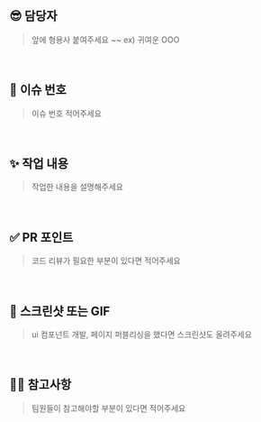 ## 😎 담당자

> 앞에 형용사 붙여주세요 ~~ ex) 귀여운 OOO

ㅤ

## 🧩 이슈 번호

> 이슈 번호 적어주세요

ㅤ

## ✨ 작업 내용

> 작업한 내용을 설명해주세요

ㅤ

## ✅ PR 포인트

> 코드 리뷰가 필요한 부분이 있다면 적어주세요

ㅤ

## 📸 스크린샷 또는 GIF

> ui 컴포넌트 개발, 페이지 퍼블리싱을 했다면 스크린샷도 올려주세요

ㅤ

## ✍🏻 참고사항

> 팀원들이 참고해야할 부분이 있다면 적어주세요

ㅤ
